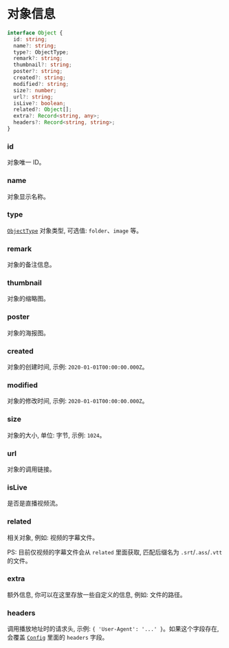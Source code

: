 # 对象信息

```typescript
interface Object {
  id: string;
  name?: string;
  type?: ObjectType;
  remark?: string;
  thumbnail?: string;
  poster?: string;
  created?: string;
  modified?: string;
  size?: number;
  url?: string;
  isLive?: boolean;
  related?: Object[];
  extra?: Record<string, any>;
  headers?: Record<string, string>;
}
```

### id

对象唯一 ID。

### name

对象显示名称。

### type

[`ObjectType`](./object-type.md) 对象类型, 可选值: `folder`、`image` 等。

### remark

对象的备注信息。

### thumbnail

对象的缩略图。

### poster

对象的海报图。

### created

对象的创建时间, 示例: `2020-01-01T00:00:00.000Z`。

### modified

对象的修改时间, 示例: `2020-01-01T00:00:00.000Z`。

### size

对象的大小, 单位: 字节, 示例: `1024`。

### url

对象的调用链接。

### isLive

是否是直播视频流。

### related

相关对象, 例如: 视频的字幕文件。

PS: 目前仅视频的字幕文件会从 `related` 里面获取, 匹配后缀名为 `.srt`/`.ass`/`.vtt` 的文件。

### extra

额外信息, 你可以在这里存放一些自定义的信息, 例如: 文件的路径。

### headers

调用播放地址时的请求头, 示例: `{ 'User-Agent': '...' }`。如果这个字段存在, 会覆盖 [`Config`](./config.md) 里面的 `headers` 字段。
